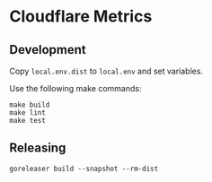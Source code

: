 # Cloudflare Metrics

## Development

Copy `local.env.dist` to `local.env` and set variables.

Use the following make commands:

```
make build
make lint
make test
```

## Releasing

```
goreleaser build --snapshot --rm-dist
```
